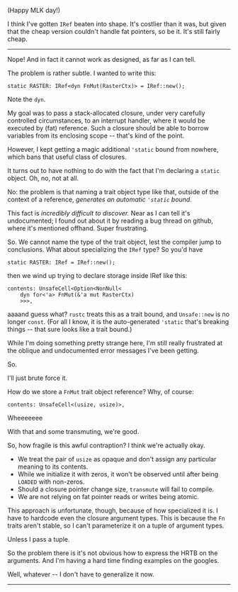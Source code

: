 (Happy MLK day!)

I think I've gotten `IRef` beaten into shape. It's costlier than it was, but
given that the cheap version couldn't handle fat pointers, so be it. It's still
fairly cheap.

---

Nope! And in fact it cannot work as designed, as far as I can tell.

The problem is rather subtle. I wanted to write this:

    static RASTER: IRef<dyn FnMut(RasterCtx)> = IRef::new();

Note the `dyn`.

My goal was to pass a stack-allocated closure, under very carefully controlled
circumstances, to an interrupt handler, where it would be executed by (fat)
reference. Such a closure should be able to borrow variables from its enclosing
scope -- that's kind of the point.

However, I kept getting a magic additional `'static` bound from nowhere, which
bans that useful class of closures.

It turns out to have nothing to do with the fact that I'm declaring a `static`
object. Oh, no, not at all.

No: the problem is that naming a trait object type like that, outside of the
context of a reference, *generates an automatic `'static` bound.*

This fact is *incredibly difficult to discover.* Near as I can tell it's
undocumented; I found out about it by reading a bug thread on github, where it's
mentioned offhand. Super frustrating.

So. We cannot name the type of the trait object, lest the compiler jump to
conclusions. What about specializing the `IRef` type? So you'd have

    static RASTER: IRef = IRef::new();

then we wind up trying to declare storage inside IRef like this:

    contents: UnsafeCell<Option<NonNull<
        dyn for<'a> FnMut(&'a mut RasterCtx)
        >>>,

aaaand guess what? `rustc` treats this as a trait bound, and `Unsafe::new` is no
longer `const`. (For all I know, it is the auto-generated `'static` that's
breaking things -- that sure looks like a trait bound.)

While I'm doing something pretty strange here, I'm still really frustrated at
the oblique and undocumented error messages I've been getting.

So.

I'll just brute force it.

How do we store a `FnMut` trait object reference? Why, of course:

    contents: UnsafeCell<(usize, usize)>,

Wheeeeeee

With that and some transmuting, we're good.

So, how fragile is this awful contraption? I think we're actually okay.

- We treat the pair of `usize` as opaque and don't assign any particular meaning
  to its contents.
- While we initialize it with zeros, it won't be observed until after being
  `LOADED` with non-zeros.
- Should a closure pointer change size, `transmute` will fail to compile.
- We are not relying on fat pointer reads or writes being atomic.


This approach is unfortunate, though, because of how specialized it is. I have
to hardcode even the closure argument types. This is because the `Fn` traits
aren't stable, so I can't parameterize it on a tuple of argument types.

Unless I pass a tuple.

So the problem there is it's not obvious how to express the HRTB on the
arguments. And I'm having a hard time finding examples on the googles.

Well, whatever -- I don't have to generalize it now.

---


